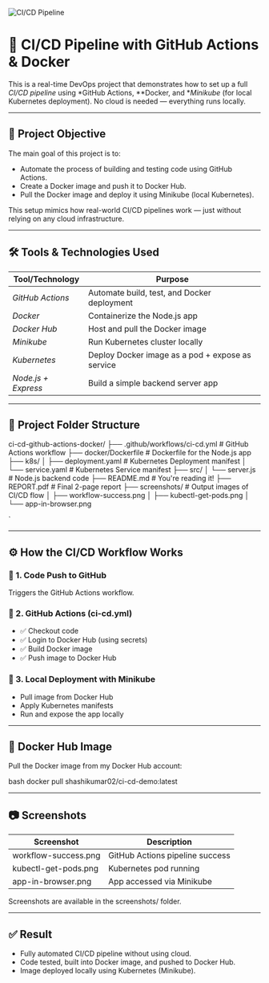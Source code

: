 ![CI/CD Pipeline](https://github.com/shashimpally/ci-cd-github-actions-docker/actions/workflows/ci-cd.yml/badge.svg)


# 🚀 CI/CD Pipeline with GitHub Actions & Docker

This is a real-time DevOps project that demonstrates how to set up a full *CI/CD pipeline* using *GitHub Actions, **Docker, and **Minikube* (for local Kubernetes deployment). No cloud is needed — everything runs locally.

---

## 📌 Project Objective

The main goal of this project is to:

- Automate the process of building and testing code using GitHub Actions.
- Create a Docker image and push it to Docker Hub.
- Pull the Docker image and deploy it using Minikube (local Kubernetes).

This setup mimics how real-world CI/CD pipelines work — just without relying on any cloud infrastructure.

---

## 🛠 Tools & Technologies Used

| Tool/Technology    | Purpose                                           |
|--------------------|--------------------------------------------------|
| *GitHub Actions* | Automate build, test, and Docker deployment      |
| *Docker*         | Containerize the Node.js app                     |
| *Docker Hub*     | Host and pull the Docker image                   |
| *Minikube*       | Run Kubernetes cluster locally                   |
| *Kubernetes*     | Deploy Docker image as a pod + expose as service |
| *Node.js + Express* | Build a simple backend server app              |

---

## 📁 Project Folder Structure



ci-cd-github-actions-docker/
├── .github/workflows/ci-cd.yml   # GitHub Actions workflow
├── docker/Dockerfile             # Dockerfile for the Node.js app
├── k8s/
│   ├── deployment.yaml           # Kubernetes Deployment manifest
│   └── service.yaml              # Kubernetes Service manifest
├── src/
│   └── server.js                 # Node.js backend code
├── README.md                     # You're reading it!
├── REPORT.pdf                    # Final 2-page report
├── screenshots/                  # Output images of CI/CD flow
│   ├── workflow-success.png
│   ├── kubectl-get-pods.png
│   └── app-in-browser.png

`

---

## ⚙ How the CI/CD Workflow Works

### 🔹 1. Code Push to GitHub
Triggers the GitHub Actions workflow.

### 🔹 2. GitHub Actions (ci-cd.yml)
- ✅ Checkout code
- ✅ Login to Docker Hub (using secrets)
- ✅ Build Docker image
- ✅ Push image to Docker Hub

### 🔹 3. Local Deployment with Minikube
- Pull image from Docker Hub
- Apply Kubernetes manifests
- Run and expose the app locally

---

## 🐳 Docker Hub Image

Pull the Docker image from my Docker Hub account:

bash
docker pull shashikumar02/ci-cd-demo:latest


---

## 📷 Screenshots

| Screenshot             | Description                     |
| ---------------------- | ------------------------------- |
| workflow-success.png | GitHub Actions pipeline success |
| kubectl-get-pods.png | Kubernetes pod running          |
| app-in-browser.png   | App accessed via Minikube       |

Screenshots are available in the screenshots/ folder.

---

## ✅ Result

* Fully automated CI/CD pipeline without using cloud.
* Code tested, built into Docker image, and pushed to Docker Hub.
* Image deployed locally using Kubernetes (Minikube).
